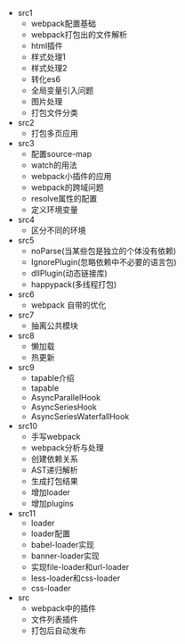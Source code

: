 - src1
  + webpack配置基础
  + webpack打包出的文件解析
  + html插件
  + 样式处理1
  + 样式处理2
  + 转化es6
  + 全局变量引入问题
  + 图片处理
  + 打包文件分类
- src2
  + 打包多页应用
- src3
  + 配置source-map 
  + watch的用法
  + webpack小插件的应用
  + webpack的跨域问题
  + resolve属性的配置
  + 定义环境变量
- src4
  + 区分不同的环境
- src5
  + noParse(当某些包是独立的个体没有依赖)
  + IgnorePlugin(忽略依赖中不必要的语言包)
  + dllPlugin(动态链接库)
  + happypack(多线程打包)
- src6
  + webpack 自带的优化
- src7
  + 抽离公共模块
- src8
  + 懒加载
  + 热更新  
- src9
  + tapable介绍
  + tapable
  + AsyncParallelHook
  + AsyncSeriesHook
  + AsyncSeriesWaterfallHook
- src10
  + 手写webpack
  + webpack分析与处理
  + 创建依赖关系
  + AST递归解析
  + 生成打包结果
  + 增加loader
  + 增加plugins
- src11    
  + loader
  + loader配置
  + babel-loader实现
  + banner-loader实现
  + 实现file-loader和url-loader
  + less-loader和css-loader
  + css-loader
- src
  + webpack中的插件
  + 文件列表插件  
  + 打包后自动发布    
